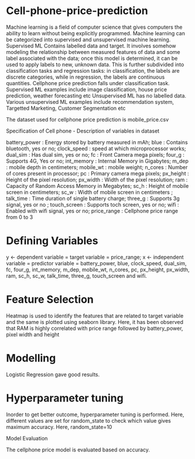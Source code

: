 # Cell-phone-price-prediction
Machine learning is a field of computer science that gives computers the ability to learn without being explicitly programmed. Machine learning can be categorized into supervised and unsupervised machine learning. Supervised ML Contains labelled data and target. It involves somehow modeling the relationship between measured features of data and some label associated with the data; once this model is determined, it can be used to apply labels to new, unknown data. This is further subdivided into classification tasks and regression tasks: in classification, the labels are discrete categories, while in regression, the labels are continuous quantities. Cellphone price prediction falls under classification task. Supervised ML examples include image classification, house price prediction, weather forecasting etc Unsupervised ML has no labelled data. Various unsupervised ML examples include recommendation system, Targetted Marketing, Customer Segmentation etc

The dataset used for cellphone price prediction is mobile_price.csv

Specification of Cell phone - Description of variables in dataset

battery_power : Energy stored by battery measured in mAh; blue : Contains bluetooth, yes or no; clock_speed : speed at which microprocessor works; dual_sim : Has dual sim, yes or no; fc : Front Camera mega pixels;
four_g : Supports 4G, Yes or no; int_memory : Internal Memory in Gigabytes; m_dep : mobile depth in centimeters; mobile_wt : mobile weight; n_cores : Number of cores present in processor; pc : Primary camera mega pixels; px_height : Height of the pixel resolution; px_width : Width of the pixel resolution; ram : Capacity of Random Access Memory in Megabytes; sc_h : Height of mobile screen in centimeters; sc_w : Width of mobile screen in centimeters ; talk_time : Time duration of single battery charge; three_g : Supports 3g signal, yes or no ; touch_screen : Supports toch screen, yes or no; wifi : Enabled with wifi signal, yes or no; price_range : Cellphone price range from 0 to 3

# Defining Variables

y <- dependent variable = target variable = price_range; x <- independent variable = predictor variable = battery_power, blue, clock_speed, dual_sim, fc, four_g, int_memory, m_dep, mobile_wt, n_cores, pc, px_height, px_width, ram, sc_h, sc_w, talk_time, three_g, touch_screen and wifi.

# Feature Selection

Heatmap is used to identify the features that are related to target variable and the same is plotted using seaborn library. Here, it has been observed that RAM is highly correlated with price range followed by battery_power, pixel width and height

# Modelling

Logistic Regression gave good results.

# Hyperparameter tuning

Inorder to get better outcome, hyperparameter tuning is performed. Here, different values are set for random_state to check which value gives maximum accuracy. Here, random_state=10

Model Evaluation

The cellphone price model is evaluated based on accuracy.
